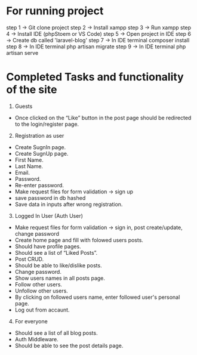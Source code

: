 For running project
===================

step 1 -> Git clone project
step 2 -> Install xampp
step 3 -> Run xampp
step 4 -> Install IDE (phpStoem or VS Code)
step 5 -> Open project in IDE
step 6 -> Create db called 'laravel-blog'
step 7 -> In IDE terminal composer install
step 8 -> In IDE terminal php artisan migrate
step 9 -> In IDE terminal php artisan serve


Completed Tasks and functionality of the site
=============================================

1. Guests
  + Once clicked on the “Like” button in the post page should be redirected to the login/register page.

2. Registration as user
  + Create SugnIn page.
  + Create SugnUp page.  
  + First Name.
  + Last Name.
  + Email.
  + Password.
  + Re-enter password.
  + Make request files for form validation -> sign up
  + save password in db hashed
  + Save data in inputs after wrong registration.

3. Logged In User (Auth User)
  + Make request files for form validation -> sign in, post create/update, change password
  + Create home page and fill with folowed users posts.   
  + Should have profile pages.  
  + Should see a list of “Liked Posts”.
  + Post CRUD.
  + Should be able to like/dislike posts.
  + Change password.
  + Show users names in all posts page.
  + Follow other users.
  + Unfollow other users.  
  + By clicking on followed users name, enter followed user's personal page. 
  + Log out from accaunt.
  
4. For everyone
  + Should see a list of all blog posts.  
  + Auth Middleware.
  + Should be able to see the post details page.

